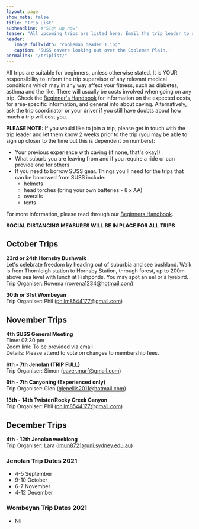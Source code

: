 ```yaml
---
layout: page
show_meta: false
title: "Trip List"
subheadline: #"Sign up now"
teaser: "All upcoming trips are listed here. Email the trip leader to sign up."
header:
   image_fullwidth: "cooleman_header_1.jpg"
   caption: 'SUSS cavers looking out over the Cooleman Plain.'
permalink: "/triplist/"
---
```


<!-- To Do convert this to auto genarage from a yaml file -->

All trips are suitable for beginners, unless otherwise stated.  It is YOUR responsibility to inform the trip supervisor of any relevant medical
conditions which may in any way affect your fitness, such as diabetes,
asthma and the like. There will usually be costs involved when going on any trip. Check the <a href="/assets/handbook.pdf">Beginner's Handbook</a>
for information on the expected costs, for area-specific information, and general info about caving. Alternatively, ask the trip coordinator or your driver
if you still have doubts about how much a trip will cost you.

**PLEASE NOTE:**
If you would like to join a trip, please get in touch with the trip leader and let them know 2 weeks prior to the trip (you may be able to sign up closer to the time but this is dependent on numbers):

-   Your previous experience with caving (if none, that's okay!)
-   What suburb you are leaving from and if you require a ride or can provide one for others
-   If you need to borrow SUSS gear. Things you'll need for the trips that can be borrowed from SUSS include:
    -   helmets
    -   head torches (bring your own batteries - 8 x AA)
    -   overalls
    -   tents

For more information, please read through our [Beginners Handbook](/assets/handbook.pdf).

**SOCIAL DISTANCING MEASURES WILL BE IN PLACE FOR ALL TRIPS**


## October Trips 

**23rd or 24th Hornsby Bushwalk**  
Let's celebrate freedom by heading out of suburbia and see bushland. Walk is from Thornleigh station to Hornsby Station, through forest, up to 200m above sea level with lunch at Fishponds. You may spot an eel or a lyrebird.  
Trip Organiser: Rowena (rowena1234@hotmail.com)

**30th or 31st Wombeyan**   
Trip Organiser: Phil (philm8544177@gmail.com)

## November Trips 

**4th SUSS General Meeting**   
Time: 07:30 pm  
Zoom link: To be provided via email  
Details: Please attend to vote on changes to membership fees.  

**6th - 7th Jenolan (TRIP FULL)**   
Trip Organiser: Simon (caver.murf@gmail.com)  

**6th - 7th Canyoning (Experienced only)**   
Trip Organiser: Glen (glenellis2011@hotmail.com)  

**13th - 14th Twister/Rocky Creek Canyon**   
Trip Organiser: Phil (philm8544177@gmail.com) 

## December Trips 

**4th - 12th Jenolan weeklong**  
Trip Organiser: Lara (lmun8721@uni.sydney.edu.au)  

### Jenolan Trip Dates 2021  

- 4-5 September
- 9-10 October
- 6-7 November
- 4-12 December

### Wombeyan Trip Dates 2021

- Nil
